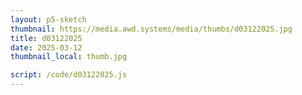 ```yaml
---
layout: p5-sketch
thumbnail: https://media.awd.systems/media/thumbs/d03122025.jpg
title: d03122025
date: 2025-03-12
thumbnail_local: thumb.jpg

script: /code/d03122025.js
---
```

